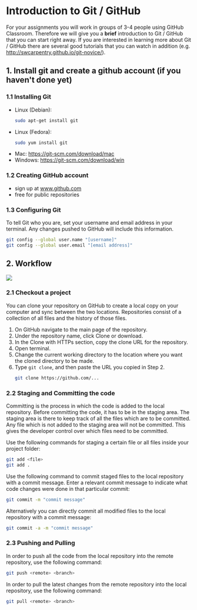 # Introduction to Git / GitHub

For your assignments you will work in groups of 3-4 people using GitHub Classroom. Therefore we will give you a **brief** introduction to Git / GitHub that you can start right away. 
If you are interested in learning more about Git / GitHub there are several good tutorials that you can watch in addition (e.g. http://swcarpentry.github.io/git-novice/).

## 1. Install git and create a github account (if you haven't done yet)

### 1.1 Installing Git

- Linux (Debian): 
  ```sh
  sudo apt-get install git 
  ```
- Linux (Fedora):
  ```sh 
  sudo yum install git 
  ```
- Mac: https://git-scm.com/download/mac  
- Windows: https://git-scm.com/download/win

### 1.2 Creating GitHub account

- sign up at www.github.com
- free for public repositories

### 1.3 Configuring Git

To tell Git who you are, set your username and email address in your terminal. Any changes pushed to GitHub will include this information.

```sh
git config --global user.name "[username]"
git config --global user.email "[email address]"
``` 


## 2. Workflow

![](https://www.dropbox.com/s/xz6za1xbm45un02/Screenshot%202019-04-01%2009.18.35.png?dl=1)

### 2.1 Checkout a project

You can clone your repository on GitHub to create a local copy on your computer and sync between the two locations. Repositories consist of a collection of all files and the history of those files.

1. On GitHub navigate to the main page of the repository.
2. Under the repository name, click Clone or download. 
3. In the Clone with HTTPs section, copy the clone URL for the 
repository.
4. Open terminal.
5. Change the current working directory to the location where you want the cloned directory to be made.
6. Type `git clone`, and then paste the URL you copied in Step 2.
   ```sh
   git clone https://github.com/...
   ``` 

### 2.2 Staging and Committing the code

Committing is the process in which the code is added to the local repository. Before committing the code, it has to be in the staging area. The staging area is there to keep track of all the files which are to be committed.
Any file which is not added to the staging area will not be committed. This gives the developer control over which files need to be committed.

Use the following commands for staging a certain file or all files inside your project folder:
```sh
git add <file>
git add .
```

Use the following command to commit staged files to the local repository with a commit message. Enter a relevant commit message to indicate what code changes were done in that particular commit:
```sh
git commit -m "commit message"
```

Alternatively you can directly commit all modified files to the local repository with a commit message:
```sh
git commit -a -m "commit message"
```

### 2.3 Pushing and Pulling 

In order to push all the code from the local repository into the remote repository, use the following command:
```sh
git push <remote> <branch>
```

In order to pull the latest changes from the remote repository into the local repository, use the following command:
```sh
git pull <remote> <branch>
```